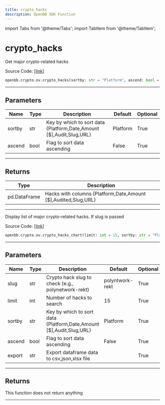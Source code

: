 ```yaml
---
title: crypto_hacks
description: OpenBB SDK Function
---
```


import Tabs from '@theme/Tabs';
import TabItem from '@theme/TabItem';

# crypto_hacks

<Tabs>
<TabItem value="model" label="Model" default>

Get major crypto-related hacks

Source Code: [[link](https://github.com/OpenBB-finance/OpenBBTerminal/tree/main/openbb_terminal/cryptocurrency/overview/rekt_model.py#L93)]

```python
openbb.crypto.ov.crypto_hacks(sortby: str = "Platform", ascend: bool = False)
```

---

## Parameters

| Name | Type | Description | Default | Optional |
| ---- | ---- | ----------- | ------- | -------- |
| sortby | str | Key by which to sort data {Platform,Date,Amount [$],Audit,Slug,URL} | Platform | True |
| ascend | bool | Flag to sort data ascending | False | True |


---

## Returns

| Type | Description |
| ---- | ----------- |
| pd.DataFrame | Hacks with columns {Platform,Date,Amount [$],Audited,Slug,URL} |
---



</TabItem>
<TabItem value="view" label="Chart">

Display list of major crypto-related hacks. If slug is passed

Source Code: [[link](https://github.com/OpenBB-finance/OpenBBTerminal/tree/main/openbb_terminal/cryptocurrency/overview/rekt_view.py#L18)]

```python
openbb.crypto.ov.crypto_hacks_chart(limit: int = 15, sortby: str = "Platform", ascend: bool = False, slug: str = "polyntwork-rekt", export: str = "")
```

---

## Parameters

| Name | Type | Description | Default | Optional |
| ---- | ---- | ----------- | ------- | -------- |
| slug | str | Crypto hack slug to check (e.g., polynetwork-rekt) | polyntwork-rekt | True |
| limit | int | Number of hacks to search | 15 | True |
| sortby | str | Key by which to sort data {Platform,Date,Amount [$],Audit,Slug,URL} | Platform | True |
| ascend | bool | Flag to sort data ascending | False | True |
| export | str | Export dataframe data to csv,json,xlsx file |  | True |


---

## Returns

This function does not return anything

---



</TabItem>
</Tabs>